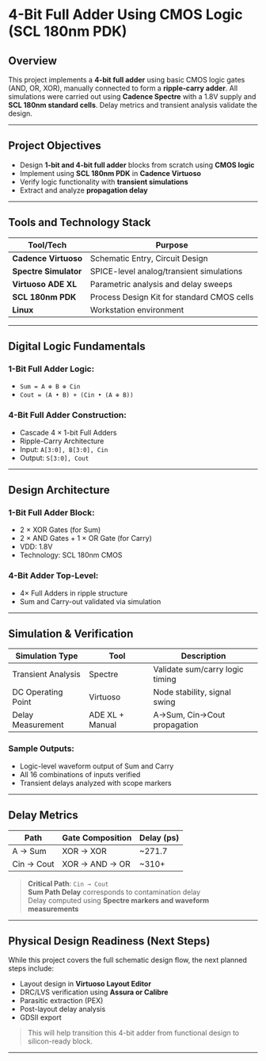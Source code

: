 # 4-Bit Full Adder Using CMOS Logic (SCL 180nm PDK)
## Overview

This project implements a **4-bit full adder** using basic CMOS logic gates (AND, OR, XOR), manually connected to form a **ripple-carry adder**. All simulations were carried out using **Cadence Spectre** with a 1.8V supply and **SCL 180nm standard cells**. Delay metrics and transient analysis validate the design.

---

## Project Objectives

- Design **1-bit and 4-bit full adder** blocks from scratch using **CMOS logic**
- Implement using **SCL 180nm PDK** in **Cadence Virtuoso**
- Verify logic functionality with **transient simulations**
- Extract and analyze **propagation delay**

---

## Tools and Technology Stack

| Tool/Tech               | Purpose                                           |
|------------------------|----------------------------------------------------|
| **Cadence Virtuoso**   | Schematic Entry, Circuit Design                    |
| **Spectre Simulator**  | SPICE-level analog/transient simulations           |
| **Virtuoso ADE XL**    | Parametric analysis and delay sweeps               |
| **SCL 180nm PDK**      | Process Design Kit for standard CMOS cells         |
| **Linux**              | Workstation environment                            |


---

## Digital Logic Fundamentals

### 1-Bit Full Adder Logic:
- `Sum = A ⊕ B ⊕ Cin`
- `Cout = (A • B) + (Cin • (A ⊕ B))`

### 4-Bit Full Adder Construction:
- Cascade 4 × 1-bit Full Adders
- Ripple-Carry Architecture
- Input: `A[3:0], B[3:0], Cin`
- Output: `S[3:0], Cout`
---

## Design Architecture

### 1-Bit Full Adder Block:
- 2 × XOR Gates (for Sum)
- 2 × AND Gates + 1 × OR Gate (for Carry)
- VDD: 1.8V  
- Technology: SCL 180nm CMOS

### 4-Bit Adder Top-Level:
- 4× Full Adders in ripple structure
- Sum and Carry-out validated via simulation
---

## Simulation & Verification

| Simulation Type         | Tool             | Description                              |
|-------------------------|------------------|------------------------------------------|
| Transient Analysis      | Spectre          | Validate sum/carry logic timing          |
| DC Operating Point      | Virtuoso         | Node stability, signal swing             |
| Delay Measurement       | ADE XL + Manual  | A→Sum, Cin→Cout propagation              |

### Sample Outputs:
- Logic-level waveform output of Sum and Carry
- All 16 combinations of inputs verified
- Transient delays analyzed with scope markers

---

## Delay Metrics

| Path           | Gate Composition            | Delay (ps) |
|----------------|-----------------------------|------------|
| A → Sum        | XOR → XOR                   | ~271.7     |
| Cin → Cout     | XOR → AND → OR              | ~310+      |

> **Critical Path**: `Cin → Cout`  
> **Sum Path Delay** corresponds to contamination delay  
> Delay computed using **Spectre markers and waveform measurements**

---

## Physical Design Readiness (Next Steps)

While this project covers the full schematic design flow, the next planned steps include:

-  Layout design in **Virtuoso Layout Editor**
-  DRC/LVS verification using **Assura or Calibre**
-  Parasitic extraction (PEX)
-  Post-layout delay analysis
-  GDSII export

> This will help transition this 4-bit adder from functional design to silicon-ready block.

---
